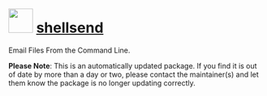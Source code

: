 ﻿# <img src="https://rawcdn.githack.com/virtualex-itv/chocolatey-packages/e78924b467961787352ce2d54f03406d841c8a9e/icons/shellsend.png" width="48" height="48"/> [shellsend](https://community.chocolatey.org/packages/shellsend)

Email Files From the Command Line.

**Please Note**: This is an automatically updated package. If you find it is
out of date by more than a day or two, please contact the maintainer(s) and
let them know the package is no longer updating correctly.
